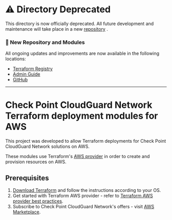 # ⚠️ Directory Deprecated  
This directory is now officially deprecated. All future development and maintenance will take place in a new [repository](https://registry.terraform.io/modules/CheckPointSW/cloudguard-network-security/azure/latest) 
.  

### 📌 New Repository and Modules  
All ongoing updates and improvements are now available in the following locations:  

- [Terraform Registry](https://registry.terraform.io/modules/CheckPointSW/cloudguard-network-security/azure/latest) 
- [Admin Guide](https://support.checkpoint.com/results/sk/sk183294)
- [GitHub](https://github.com/CheckPointSW/terraform-azure-cloudguard-network-security)

___

# Check Point CloudGuard Network Terraform deployment modules for AWS

This project was developed to allow Terraform deployments for Check Point CloudGuard Network solutions on AWS.


These modules use Terraform's [AWS provider](https://www.terraform.io/docs/providers/aws/index.html) in order to create and provision resources on AWS.


 ## Prerequisites

1. [Download Terraform](https://www.terraform.io/downloads.html) and follow the instructions according to your OS.
2. Get started with Terraform AWS provider - refer to [Terraform AWS provider best practices](https://www.terraform.io/docs/providers/aws/index.html).
3. Subscribe to Check Point CloudGuard Network's offers - visit [AWS Marketplace](https://aws.amazon.com/marketplace/seller-profile?id=a979fc8a-dd48-42c8-84cc-63d5d50e3a2f).
